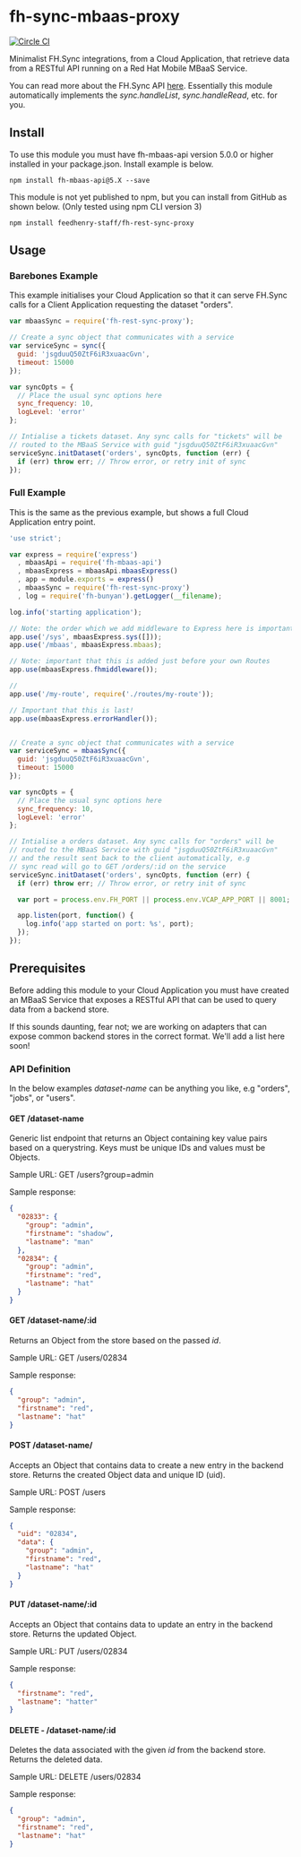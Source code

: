 # fh-sync-mbaas-proxy

[![Circle CI](https://circleci.com/gh/feedhenry-staff/fh-rest-sync-proxy/tree/master.svg?style=svg)](https://circleci.com/gh/feedhenry-staff/fh-rest-sync-proxy/tree/master)

Minimalist FH.Sync integrations, from a Cloud Application, that retrieve data
from a RESTful API running on a Red Hat Mobile MBaaS Service.

You can read more about the FH.Sync API [here](http://docs.feedhenry.com/v3/api/api_sync.html).
Essentially this module automatically implements the *sync.handleList*,
*sync.handleRead*, etc. for you.

## Install
To use this module you must have fh-mbaas-api version 5.0.0 or higher installed
in your package.json. Install example is below.

```
npm install fh-mbaas-api@5.X --save
```

This module is not yet published to npm, but you can install from GitHub as
shown below. (Only tested using npm CLI version 3)

```
npm install feedhenry-staff/fh-rest-sync-proxy
```

## Usage

### Barebones Example
This example initialises your Cloud Application so that it can serve FH.Sync
calls for a Client Application requesting the dataset "orders".

```js
var mbaasSync = require('fh-rest-sync-proxy');

// Create a sync object that communicates with a service
var serviceSync = sync({
  guid: 'jsgduuQ50ZtF6iR3xuaacGvn',
  timeout: 15000
});

var syncOpts = {
  // Place the usual sync options here
  sync_frequency: 10,
  logLevel: 'error'
};

// Intialise a tickets dataset. Any sync calls for "tickets" will be
// routed to the MBaaS Service with guid "jsgduuQ50ZtF6iR3xuaacGvn"
serviceSync.initDataset('orders', syncOpts, function (err) {
  if (err) throw err; // Throw error, or retry init of sync
});
```

### Full Example
This is the same as the previous example, but shows a full Cloud Application entry point.

```js
'use strict';

var express = require('express')
  , mbaasApi = require('fh-mbaas-api')
  , mbaasExpress = mbaasApi.mbaasExpress()
  , app = module.exports = express()
  , mbaasSync = require('fh-rest-sync-proxy')
  , log = require('fh-bunyan').getLogger(__filename);

log.info('starting application');

// Note: the order which we add middleware to Express here is important!
app.use('/sys', mbaasExpress.sys([]));
app.use('/mbaas', mbaasExpress.mbaas);

// Note: important that this is added just before your own Routes
app.use(mbaasExpress.fhmiddleware());

//
app.use('/my-route', require('./routes/my-route'));

// Important that this is last!
app.use(mbaasExpress.errorHandler());


// Create a sync object that communicates with a service
var serviceSync = mbaasSync({
  guid: 'jsgduuQ50ZtF6iR3xuaacGvn',
  timeout: 15000
});

var syncOpts = {
  // Place the usual sync options here
  sync_frequency: 10,
  logLevel: 'error'
};

// Intialise a orders dataset. Any sync calls for "orders" will be
// routed to the MBaaS Service with guid "jsgduuQ50ZtF6iR3xuaacGvn"
// and the result sent back to the client automatically, e.g
// sync read will go to GET /orders/:id on the service
serviceSync.initDataset('orders', syncOpts, function (err) {
  if (err) throw err; // Throw error, or retry init of sync

  var port = process.env.FH_PORT || process.env.VCAP_APP_PORT || 8001;

  app.listen(port, function() {
    log.info('app started on port: %s', port);
  });
});
```


## Prerequisites
Before adding this module to your Cloud Application you must have created an
MBaaS Service that exposes a RESTful API that can be used to query data from
a backend store.

If this sounds daunting, fear not; we are working on adapters
that can expose common backend stores in the correct format. We'll add a list
here soon!

### API Definition
In the below examples *dataset-name* can be anything you like, e.g "orders",
"jobs", or "users".

#### GET /dataset-name
Generic list endpoint that returns an Object containing key value pairs based
on a querystring. Keys must be unique IDs and values must be Objects.

Sample URL: GET /users?group=admin

Sample response:

```json
{
  "02833": {
    "group": "admin",
    "firstname": "shadow",
    "lastname": "man"
  },
  "02834": {
    "group": "admin",
    "firstname": "red",
    "lastname": "hat"
  }
}
```

#### GET /dataset-name/:id
Returns an Object from the store based on the passed _id_.

Sample URL: GET /users/02834

Sample response:

```json
{
  "group": "admin",
  "firstname": "red",
  "lastname": "hat"
}
```

#### POST /dataset-name/
Accepts an Object that contains data to create a new entry in the backend store.
Returns the created Object data and unique ID (uid).

Sample URL: POST /users

Sample response:

```json
{
  "uid": "02834",
  "data": {
    "group": "admin",
    "firstname": "red",
    "lastname": "hat"
  }
}
```

#### PUT /dataset-name/:id
Accepts an Object that contains data to update an entry in the backend store.
Returns the updated Object.

Sample URL: PUT /users/02834

Sample response:

```json
{
  "firstname": "red",
  "lastname": "hatter"
}
```

#### DELETE - /dataset-name/:id
Deletes the data associated with the given _id_ from the backend store. Returns
the deleted data.

Sample URL: DELETE /users/02834

Sample response:

```json
{
  "group": "admin",
  "firstname": "red",
  "lastname": "hat"
}
```
